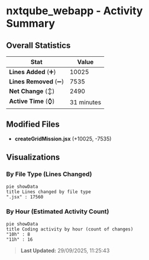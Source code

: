 # nxtqube_webapp - Activity Summary 

## Overall Statistics

| Stat                   | Value                                                             |
| ---------------------- | ----------------------------------------------------------------- |
| **Lines Added** (➕)   | 10025                                          |
| **Lines Removed** (➖) | 7535                                        |
| **Net Change** (↕)    | 2490                |
| **Active Time** (⌚)   | 31 minutes |


## Modified Files
- **createGridMission.jsx** (+10025, -7535)

## Visualizations

### By File Type (Lines Changed)

```mermaid
pie showData
title Lines changed by file type
".jsx" : 17560
```

### By Hour (Estimated Activity Count)

```mermaid
pie showData
title Coding activity by hour (count of changes)
"10h" : 8
"11h" : 16
```


> **Last Updated:** 29/09/2025, 11:25:43